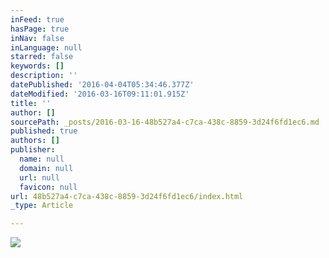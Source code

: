 ```yaml
---
inFeed: true
hasPage: true
inNav: false
inLanguage: null
starred: false
keywords: []
description: ''
datePublished: '2016-04-04T05:34:46.377Z'
dateModified: '2016-03-16T09:11:01.915Z'
title: ''
author: []
sourcePath: _posts/2016-03-16-48b527a4-c7ca-438c-8859-3d24f6fd1ec6.md
published: true
authors: []
publisher:
  name: null
  domain: null
  url: null
  favicon: null
url: 48b527a4-c7ca-438c-8859-3d24f6fd1ec6/index.html
_type: Article

---
```

![](https://the-grid-user-content.s3-us-west-2.amazonaws.com/8ba91844-8ae5-4e47-a088-06604216f1eb.jpg)